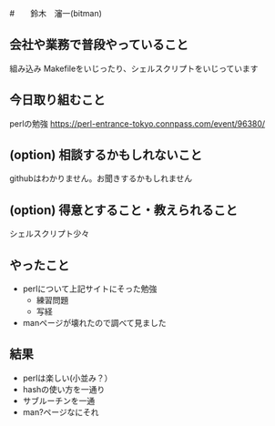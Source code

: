 #　　鈴木　瀋一(bitman)

## 会社や業務で普段やっていること

組み込み
Makefileをいじったり、シェルスクリプトをいじっています

## 今日取り組むこと

perlの勉強
https://perl-entrance-tokyo.connpass.com/event/96380/

## (option) 相談するかもしれないこと

githubはわかりません。お聞きするかもしれません

## (option) 得意とすること・教えられること

シェルスクリプト少々

## やったこと

* perlについて上記サイトにそった勉強
  * 練習問題
  * 写経
* manページが壊れたので調べて見ました

## 結果

* perlは楽しい(小並み？）
* hashの使い方を一通り
* サブルーチンを一通
* man?ページなにそれ
